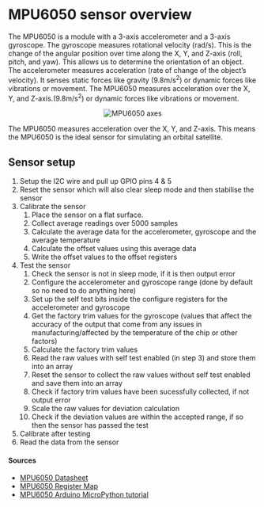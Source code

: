 # MPU6050 sensor overview
The MPU6050 is a module with a 3-axis accelerometer and a 3-axis gyroscope. The gyroscope measures rotational velocity (rad/s). This is the change of the angular position over time along the X, Y, and Z-axis (roll, pitch, and yaw). This allows us to determine the orientation of an object. The accelerometer measures acceleration (rate of change of the object’s velocity). It senses static forces like gravity (9.8m/s<sup>2</sup>) or dynamic forces like vibrations or movement. The MPU6050 measures acceleration over the X, Y, and Z-axis.(9.8m/s<sup>2</sup>) or dynamic forces like vibrations or movement. 


<p align="center">
    <img src="https://i0.wp.com/randomnerdtutorials.com/wp-content/uploads/2020/12/roll-pitch-yaw.png?resize=384%2C348&quality=100&strip=all&ssl=1" alt="MPU6050 axes">
</p> 


The MPU6050 measures acceleration over the X, Y, and Z-axis. This means the MPU6050 is the ideal sensor for simulating an orbital satellite.
## Sensor setup
1. Setup the I2C wire and pull up GPIO pins 4 & 5
2. Reset the sensor which will also clear sleep mode and then stabilise the sensor
3. Calibrate the sensor
    1. Place the sensor on a flat surface.
    2. Collect average readings over 5000 samples
    3. Calculate the average data for the accelerometer, gyroscope and the average temperature
    4. Calculate the offset values using this average data
    5. Write the offset values to the offset registers
4. Test the sensor
    1. Check the sensor is not in sleep mode, if it is then output error
    2. Configure the accelerometer and gyroscope range (done by default so no need to do anything here)
    3. Set up the self test bits inside the configure registers for the accelerometer and gyroscope
    4. Get the factory trim values for the gyroscope (values that affect the accuracy of the output that come from any issues in manufacturing/affected by the temperature of the chip or other factors)
    5. Calculate the factory trim values
    6. Read the raw values with self test enabled (in step 3) and store them into an array
    7. Reset the sensor to collect the raw values without self test enabled and save them into an array
    8. Check if factory trim values have been sucessfully collected, if not output error
    9. Scale the raw values for deviation calculation
    10. Check if the deviation values are within the accepted range, if so then the sensor has passed the test
5. Calibrate after testing
6. Read the data from the sensor
#### Sources
- [MPU6050 Datasheet](https://invensense.tdk.com/wp-content/uploads/2015/02/MPU-6000-Datasheet1.pdf)
- [MPU6050 Register Map](https://www.arduino.cc/en/Guide/Mpu6050)
- [MPU6050 Arduino MicroPython tutorial](https://randomnerdtutorials.com/arduino-mpu-6050-accelerometer-gyroscope/)